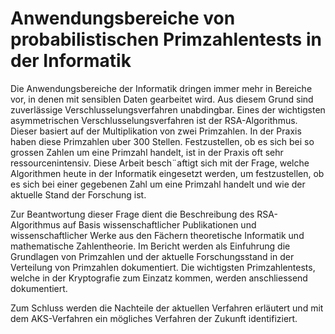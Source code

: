 # Anwendungsbereiche von probabilistischen Primzahlentests in der Informatik
Die Anwendungsbereiche der Informatik dringen immer mehr in Bereiche vor, in denen mit sensiblen Daten gearbeitet wird. Aus diesem Grund sind zuverlässige Verschlusselungsverfahren unabdingbar.
Eines der wichtigsten asymmetrischen Verschlusselungsverfahren ist der RSA-Algorithmus. Dieser basiert auf der Multiplikation von zwei Primzahlen. In der Praxis haben diese Primzahlen uber 300 Stellen. Festzustellen, ob es sich bei so grossen Zahlen um eine Primzahl handelt, ist in der Praxis oft sehr
ressourcenintensiv. Diese Arbeit besch¨aftigt sich mit der Frage, welche Algorithmen heute in der Informatik eingesetzt werden, um festzustellen, ob es sich bei einer gegebenen Zahl um eine Primzahl handelt und wie der aktuelle Stand der Forschung ist.

Zur Beantwortung dieser Frage dient die Beschreibung des RSA-Algorithmus auf Basis wissenschaftlicher Publikationen und wissenschaftlicher Werke aus den Fächern theoretische Informatik und mathematische Zahlentheorie.
Im Bericht werden als Einfuhrung die Grundlagen von Primzahlen und der aktuelle Forschungsstand in der Verteilung von Primzahlen dokumentiert.
Die wichtigsten Primzahlentests, welche in der Kryptografie zum Einzatz kommen, werden anschliessend dokumentiert. 

Zum Schluss werden die Nachteile der aktuellen Verfahren erläutert und mit dem AKS-Verfahren ein mögliches Verfahren der Zukunft identifiziert. 
